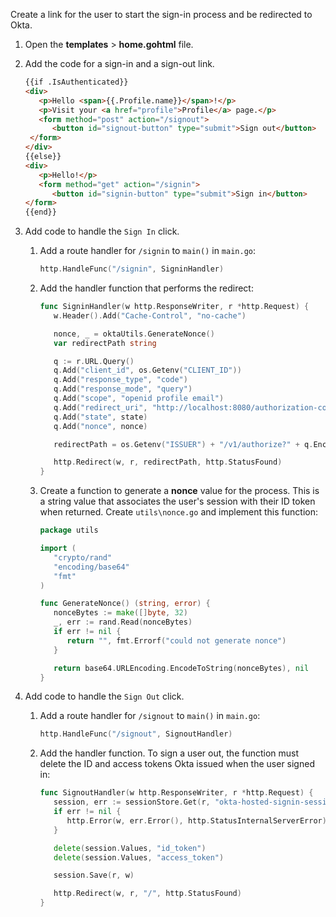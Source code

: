 Create a link for the user to start the sign-in process and be redirected to Okta.

1. Open the **templates** > **home.gohtml** file.
1. Add the code for a sign-in and a sign-out link.

   ```html
   {{if .IsAuthenticated}}
   <div>
      <p>Hello <span>{{.Profile.name}}</span>!</p>
      <p>Visit your <a href="profile">Profile</a> page.</p>
      <form method="post" action="/signout">
         <button id="signout-button" type="submit">Sign out</button>
    </form>
   </div>
   {{else}}
   <div>
      <p>Hello!</p>
      <form method="get" action="/signin">
         <button id="signin-button" type="submit">Sign in</button>
   </form>
   {{end}}
   ```

1. Add code to handle the `Sign In` click.
   1. Add a route handler for `/signin` to `main()` in `main.go`:

      ```go
      http.HandleFunc("/signin", SigninHandler)
      ```

   1. Add the handler function that performs the redirect:

      ```go
      func SigninHandler(w http.ResponseWriter, r *http.Request) {
         w.Header().Add("Cache-Control", "no-cache")

         nonce, _ = oktaUtils.GenerateNonce()
         var redirectPath string

         q := r.URL.Query()
         q.Add("client_id", os.Getenv("CLIENT_ID"))
         q.Add("response_type", "code")
         q.Add("response_mode", "query")
         q.Add("scope", "openid profile email")
         q.Add("redirect_uri", "http://localhost:8080/authorization-code/callback")
         q.Add("state", state)
         q.Add("nonce", nonce)

         redirectPath = os.Getenv("ISSUER") + "/v1/authorize?" + q.Encode()

         http.Redirect(w, r, redirectPath, http.StatusFound)
      }
      ```

   1. Create a function to generate a **nonce** value for the process. This is a string value that associates the user's session with their ID token when returned. Create `utils\nonce.go` and implement this function:

      ```go
      package utils

      import (
         "crypto/rand"
         "encoding/base64"
         "fmt"
      )

      func GenerateNonce() (string, error) {
         nonceBytes := make([]byte, 32)
         _, err := rand.Read(nonceBytes)
         if err != nil {
            return "", fmt.Errorf("could not generate nonce")
         }

         return base64.URLEncoding.EncodeToString(nonceBytes), nil
      }
      ```

1. Add code to handle the `Sign Out` click.
   1. Add a route handler for `/signout` to `main()` in `main.go`:

      ```go
      http.HandleFunc("/signout", SignoutHandler)
      ```

   1. Add the handler function. To sign a user out, the function must delete the ID and access tokens Okta issued when the user signed in:

      ```go
      func SignoutHandler(w http.ResponseWriter, r *http.Request) {
         session, err := sessionStore.Get(r, "okta-hosted-signin-session-store")
         if err != nil {
            http.Error(w, err.Error(), http.StatusInternalServerError)
         }

         delete(session.Values, "id_token")
         delete(session.Values, "access_token")

         session.Save(r, w)

         http.Redirect(w, r, "/", http.StatusFound)
      }
      ```
